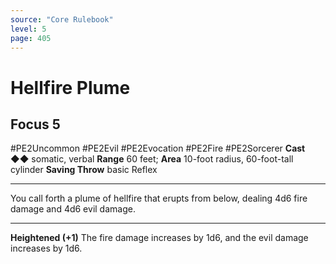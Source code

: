 ```yaml
---
source: "Core Rulebook"
level: 5
page: 405
---
```


# Hellfire Plume
## Focus 5
#PE2Uncommon #PE2Evil #PE2Evocation #PE2Fire #PE2Sorcerer 
**Cast** ◆◆ somatic, verbal
**Range** 60 feet; **Area** 10-foot radius, 60-foot-tall cylinder
**Saving Throw** basic Reflex

-----
You call forth a plume of hellfire that erupts from below, dealing 4d6 fire damage and 4d6 evil damage.  

---
**Heightened (+1)** The fire damage increases by 1d6, and the evil damage increases by 1d6.